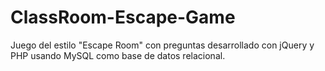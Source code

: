 # ClassRoom-Escape-Game
Juego del estilo "Escape Room" con preguntas desarrollado con jQuery y PHP usando MySQL como base de datos relacional.
